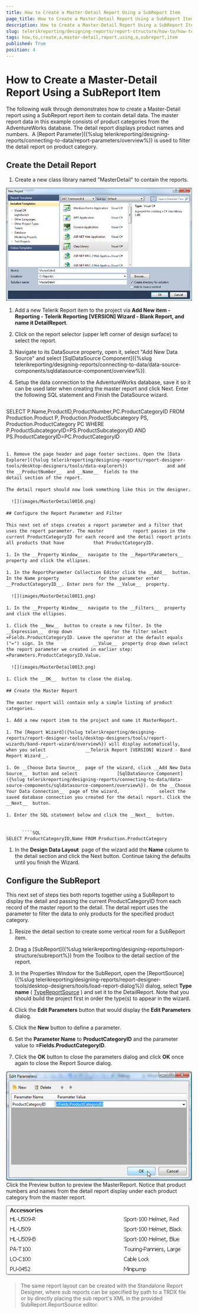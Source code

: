 ```yaml
---
title: How to Create a Master-Detail Report Using a SubReport Item
page_title: How to Create a Master-Detail Report Using a SubReport Item | for Telerik Reporting Documentation
description: How to Create a Master-Detail Report Using a SubReport Item
slug: telerikreporting/designing-reports/report-structure/how-to/how-to-create-a-master-detail-report-using-a-subreport-item
tags: how,to,create,a,master-detail,report,using,a,subreport,item
published: True
position: 4
---
```


# How to Create a Master-Detail Report Using a SubReport Item



The following walk through demonstrates how to create a Master-Detail report using a SubReport report item         to contain detail data. The master report data in this example consists of product categories from the         AdventureWorks database. The detail report displays product names and numbers.          A [Report Parameter]({%slug telerikreporting/designing-reports/connecting-to-data/report-parameters/overview%}) is used to filter the detail         report on product category.       

## Create the Detail Report

1. Create a new class library named "MasterDetail" to contain the reports.               

  ![](images/MasterDetail0000.png)

1. Add a new Telerik Report item to the project via __Add New item - Reporting - Telerik Reporting [VERSION] Wizard - Blank Report, and name it DetailReport__.             

1. Click on the report selector (upper left corner of design surface) to select the report.             

1. Navigate to its DataSource property, open it, select "Add New Data Source" and               select [SqlDataSource Component]({%slug telerikreporting/designing-reports/connecting-to-data/data-source-components/sqldatasource-component/overview%}).             

1. Setup the data connection to the AdventureWorks database, save it so it can be used later when creating               the master report and click Next. Enter the following SQL statement and Finish the DataSource wizard.             

    
      ````SQL
SELECT
    P.Name,ProductID,ProductNumber,PC.ProductCategoryID
FROM
    Production.Product P,
    Production.ProductSubcategory PS,
    Production.ProductCategory PC
WHERE
    P.ProductSubcategoryID=PS.ProductSubcategoryID
    AND PS.ProductCategoryID=PC.ProductCategoryID
````

1. Remove the page header and page footer sections. Open the [Data Explorer]({%slug telerikreporting/designing-reports/report-designer-tools/desktop-designers/tools/data-explorer%})               and add the __ProductNumber__  and __Name__  fields to the               detail section of the report.             

The detail report should now look something like this in the designer.           

  ![](images/MasterDetail0010.png)

## Configure the Report Parameter and Filter

This next set of steps creates a report parameter and a filter that uses the report parameter. The master           report passes in the current ProductCategoryID for each record and the detail report prints all products that have           that ProductCategoryID.         

1. In the __Property Window__  navigate to the __ReportParameters__                property and click the ellipses.             

1. In the ReportParameter Collection Editor click the __Add__  button. In the Name property               for the parameter enter __ProductCategoryID__. Enter zero for the __Value__  property.               

  ![](images/MasterDetail0011.png)

1. In the __Property Window__  navigate to the __Filters__  property and click the ellipses.             

1. Click the __New__  button to create a new filter. In the __Expression__  drop down               for the filter select =Fields.ProductCategoryID. Leave the operator at the default equals ("=") sign. In the               __Value__  property drop down select the report parameter we created in earlier step: =Parameters.ProductCategoryID.Value.               

  ![](images/MasterDetail0013.png)

1. Click the __OK__  button to close the dialog.             

## Create the Master Report

The master report will contain only a simple listing of product categories.

1. Add a new report item to the project and name it MasterReport.             

1. The [Report Wizard]({%slug telerikreporting/designing-reports/report-designer-tools/desktop-designers/tools/report-wizards/band-report-wizard/overview%}) will display automatically, when you select               __Telerik Report [VERSION] Wizard - Band Report Wizard__.             

1. On __Choose Data Source__  page of the wizard, click __Add New Data Source__  button and select               [SqlDataSource Component]({%slug telerikreporting/designing-reports/connecting-to-data/data-source-components/sqldatasource-component/overview%}). On the __Choose Your Data Connection__  page of the wizard,               select the saved database connection you created for the detail report. Click the __Next__  button.             

1. Enter the SQL statement below and click the __Next__  button.             

    
      ````SQL
SELECT ProductCategoryID,Name FROM Production.ProductCategory
````

1. In the __Design Data Layout__  page of the wizard add the __Name__  column               to the detail section and click the Next button. Continue taking the defaults until you finish the Wizard.             

## Configure the SubReport

This next set of steps ties both reports together using a SubReport to display the detail and passing the current           ProductCategoryID from each record of the master report to the detail. The detail report uses the parameter to filter the data           to only products for the specified product category.         

1. Resize the detail section to create some vertical room for a SubReport item.             

1. Drag a [SubReport]({%slug telerikreporting/designing-reports/report-structure/subreport%}) from the Toolbox to the detail               section of the report.             

1. In the Properties Window for the SubReport, open the [ReportSource]({%slug telerikreporting/designing-reports/report-designer-tools/desktop-designers/tools/load-report-dialog%}) dialog, select __Type name__  ( [TypeReportSource](/reporting/api/Telerik.Reporting.TypeReportSource) ) and set it to the DetailReport.               Note that you should build the project first in order the type(s) to appear in the wizard.              

1. Click the __Edit Parameters__  button that would display the __Edit Parameters__                dialog.             

1. Click the __New__  button to define a parameter.             

1. Set the __Parameter Name__  to __ProductCategoryID__  and the parameter value to __=Fields.ProductCategoryID__.             

1. Click the __OK__  button to close the parameters dialog and click __OK__                once again to close the Report Source dialog.               

  ![](images/MasterDetail0014.png)Click the Preview button to preview the MasterReport. Notice that product numbers and names from the detail               report display under each product category from the master report.               

  ![](images/MasterDetail0016.png)

>The same report layout can be created with the Standalone Report Designer, where sub reports can be specified             by path to a TRDX file or by directly placing the sub report's XML in the provided SubReport.ReportSource editor.

